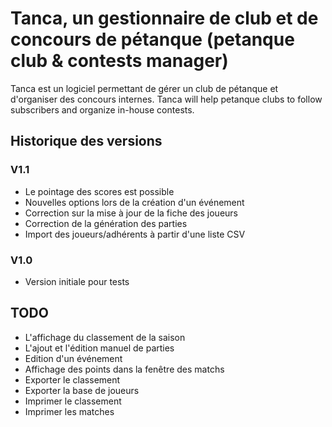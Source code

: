 # Tanca, un gestionnaire de club et de concours de pétanque (petanque club & contests manager)

Tanca est un logiciel permettant de gérer un club de pétanque et d'organiser des concours internes.
Tanca will help petanque clubs to follow subscribers and organize in-house contests.

## Historique des versions

### V1.1

 - Le pointage des scores est possible
 - Nouvelles options lors de la création d'un événement
 - Correction sur la mise à jour de la fiche des joueurs
 - Correction de la génération des parties
 - Import des joueurs/adhérents à partir d'une liste CSV

### V1.0

 - Version initiale pour tests


## TODO

 - L'affichage du classement de la saison
 - L'ajout et l'édition manuel de parties
 - Edition d'un événement
 - Affichage des points dans la fenêtre des matchs
 - Exporter le classement
 - Exporter la base de joueurs
 - Imprimer le classement
 - Imprimer les matches
